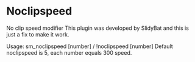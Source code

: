 # Noclipspeed
No clip speed modifier
This plugin was developed by SlidyBat and this is just a fix to make it work.

Usage: sm_noclipspeed [number] / !noclipspeed [number]
Default noclipspeed is 5, each number equals 300 speed.
